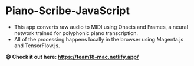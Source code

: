 # Piano-Scribe-JavaScript
<ul>
<li>This app converts raw audio to MIDI using Onsets and Frames, a neural network trained for polyphonic piano transcription. </li>

<li>All of the processing happens locally in the browser using Magenta.js and TensorFlow.js. </li>
</ul>

<b>&#128516;  Check it out here: https://team18-mac.netlify.app/ </b>

